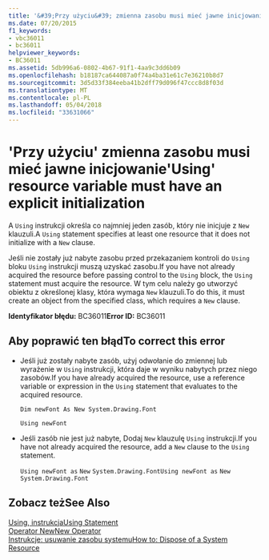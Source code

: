```yaml
---
title: '&#39;Przy użyciu&#39; zmienna zasobu musi mieć jawne inicjowanie'
ms.date: 07/20/2015
f1_keywords:
- vbc36011
- bc36011
helpviewer_keywords:
- BC36011
ms.assetid: 5db996a6-0802-4b67-91f1-4aa9c3dd6b09
ms.openlocfilehash: b18187ca644087a0f74a4ba31e61c7e36210b8d7
ms.sourcegitcommit: 3d5d33f384eeba41b2dff79d096f47ccc8d8f03d
ms.translationtype: MT
ms.contentlocale: pl-PL
ms.lasthandoff: 05/04/2018
ms.locfileid: "33631066"
---
```

# <a name="39using39-resource-variable-must-have-an-explicit-initialization"></a><span data-ttu-id="ce0ba-102">&#39;Przy użyciu&#39; zmienna zasobu musi mieć jawne inicjowanie</span><span class="sxs-lookup"><span data-stu-id="ce0ba-102">&#39;Using&#39; resource variable must have an explicit initialization</span></span>
<span data-ttu-id="ce0ba-103">A `Using` instrukcji określa co najmniej jeden zasób, który nie inicjuje z `New` klauzuli.</span><span class="sxs-lookup"><span data-stu-id="ce0ba-103">A `Using` statement specifies at least one resource that it does not initialize with a `New` clause.</span></span>  
  
 <span data-ttu-id="ce0ba-104">Jeśli nie zostały już nabyte zasobu przed przekazaniem kontroli do `Using` bloku `Using` instrukcji muszą uzyskać zasobu.</span><span class="sxs-lookup"><span data-stu-id="ce0ba-104">If you have not already acquired the resource before passing control to the `Using` block, the `Using` statement must acquire the resource.</span></span> <span data-ttu-id="ce0ba-105">W tym celu należy go utworzyć obiektu z określonej klasy, która wymaga `New` klauzuli.</span><span class="sxs-lookup"><span data-stu-id="ce0ba-105">To do this, it must create an object from the specified class, which requires a `New` clause.</span></span>  
  
 <span data-ttu-id="ce0ba-106">**Identyfikator błędu:** BC36011</span><span class="sxs-lookup"><span data-stu-id="ce0ba-106">**Error ID:** BC36011</span></span>  
  
## <a name="to-correct-this-error"></a><span data-ttu-id="ce0ba-107">Aby poprawić ten błąd</span><span class="sxs-lookup"><span data-stu-id="ce0ba-107">To correct this error</span></span>  
  
-   <span data-ttu-id="ce0ba-108">Jeśli już zostały nabyte zasób, użyj odwołanie do zmiennej lub wyrażenie w `Using` instrukcji, która daje w wyniku nabytych przez niego zasobów.</span><span class="sxs-lookup"><span data-stu-id="ce0ba-108">If you have already acquired the resource, use a reference variable or expression in the `Using` statement that evaluates to the acquired resource.</span></span>  
  
     `Dim newFont As New System.Drawing.Font`  
  
     `Using newFont`  
  
-   <span data-ttu-id="ce0ba-109">Jeśli zasób nie jest już nabyte, Dodaj `New` klauzulę `Using` instrukcji.</span><span class="sxs-lookup"><span data-stu-id="ce0ba-109">If you have not already acquired the resource, add a `New` clause to the `Using` statement.</span></span>  
  
     <span data-ttu-id="ce0ba-110">`Using newFont as`   `New`   `System.Drawing.Font`</span><span class="sxs-lookup"><span data-stu-id="ce0ba-110">`Using newFont as`   `New`   `System.Drawing.Font`</span></span>  
  
## <a name="see-also"></a><span data-ttu-id="ce0ba-111">Zobacz też</span><span class="sxs-lookup"><span data-stu-id="ce0ba-111">See Also</span></span>  
 [<span data-ttu-id="ce0ba-112">Using, instrukcja</span><span class="sxs-lookup"><span data-stu-id="ce0ba-112">Using Statement</span></span>](../../visual-basic/language-reference/statements/using-statement.md)  
 [<span data-ttu-id="ce0ba-113">Operator New</span><span class="sxs-lookup"><span data-stu-id="ce0ba-113">New Operator</span></span>](../../visual-basic/language-reference/operators/new-operator.md)  
 [<span data-ttu-id="ce0ba-114">Instrukcje: usuwanie zasobu systemu</span><span class="sxs-lookup"><span data-stu-id="ce0ba-114">How to: Dispose of a System Resource</span></span>](../../visual-basic/programming-guide/language-features/control-flow/how-to-dispose-of-a-system-resource.md)
